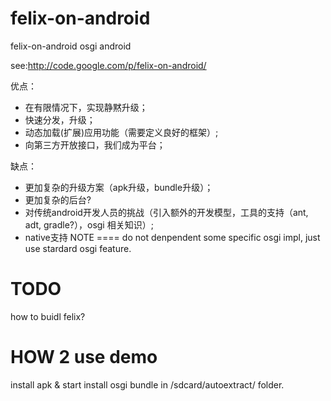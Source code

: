 felix-on-android
================

felix-on-android osgi android

see:http://code.google.com/p/felix-on-android/

优点：
  * 在有限情况下，实现静黙升级；
  * 快速分发，升级；
  * 动态加载(扩展)应用功能（需要定义良好的框架）;
  * 向第三方开放接口，我们成为平台；

缺点：
  * 更加复杂的升级方案（apk升级，bundle升级）；
  * 更加复杂的后台?
  * 对传统android开发人员的挑战（引入额外的开发模型，工具的支持（ant, adt, gradle?），osgi 相关知识）;
  * native支持
NOTE
====
do not denpendent some specific osgi impl, just use stardard osgi feature.

TODO
====
how to buidl felix?

HOW 2 use demo
==============
install apk & start
install osgi bundle in /sdcard/autoextract/ folder.
